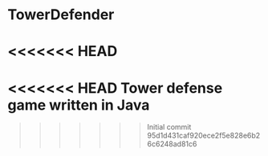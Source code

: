 # TowerDefender
<<<<<<< HEAD
=======
<<<<<<< HEAD
Tower defense game written in Java
=======
>>>>>>> Initial commit
>>>>>>> 95d1d431caf920ece2f5e828e6b26c6248ad81c6
